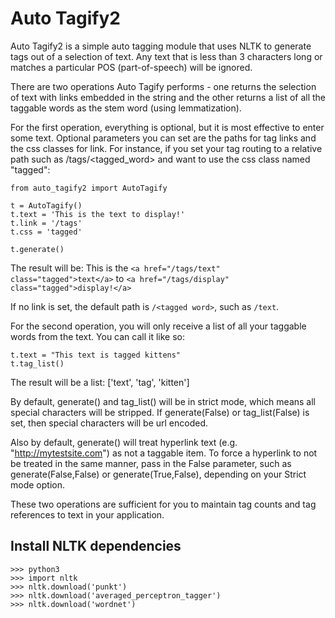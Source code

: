 # Auto Tagify2

Auto Tagify2 is a simple auto tagging module that uses NLTK to generate tags out of a selection of text. Any text that is less than 3 characters long or matches a particular POS (part-of-speech) will be ignored.

There are two operations Auto Tagify performs - one returns the selection of text with links embedded in the string and the other returns a list of all the taggable words as the stem word (using lemmatization).

For the first operation, everything is optional, but it is most effective to enter some text. Optional parameters you can set are the paths for tag links and the css classes for link. For instance, if you set your tag routing to a relative path such as /tags/<tagged_word> and want to use the css class named "tagged":

    from auto_tagify2 import AutoTagify

    t = AutoTagify()
    t.text = 'This is the text to display!'
    t.link = '/tags'
    t.css = 'tagged'

    t.generate()

The result will be: This is the `<a href="/tags/text" class="tagged">text</a>` to `<a href="/tags/display" class="tagged">display!</a>`

If no link is set, the default path is `/<tagged word>`, such as `/text`.

For the second operation, you will only receive a list of all your taggable words from the text. You can call it like so:

    t.text = "This text is tagged kittens"
    t.tag_list()

The result will be a list: ['text', 'tag', 'kitten']

By default, generate() and tag_list() will be in strict mode, which means all special characters will be stripped. If generate(False) or tag_list(False) is set, then special characters will be url encoded.

Also by default, generate() will treat hyperlink text (e.g. "http://mytestsite.com") as not a taggable item. To force a hyperlink to not be treated in the same manner, pass in the False parameter, such as generate(False,False) or generate(True,False), depending on your Strict mode option.

These two operations are sufficient for you to maintain tag counts and tag references to text in your application.

## Install NLTK dependencies

```
>>> python3
>>> import nltk
>>> nltk.download('punkt')
>>> nltk.download('averaged_perceptron_tagger')
>>> nltk.download('wordnet')

```
